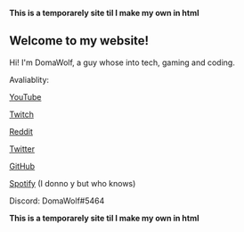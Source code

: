 **This is a temporarely site til I make my own in html**

## Welcome to my website!

Hi! I'm DomaWolf, a guy whose into tech, gaming and coding.

Avaliablity:
<p>
 <a href="https://www.youtube.com/channel/UCrrho_IT_Q85KPlqjTtHttQ">YouTube</a> 
</p>
<p>
<a href="https://www.twitch.tv/akadomawolf">Twitch</a>
</p>
<p>
 <a href="https://www.reddit.com/user/DomaWolf">Reddit</a>
</p>
<p>
<a href="https://twitter.com/DomaWolf">Twitter</a>
</p>
<p>
<a href="https://github.com/DomaWolf">GitHub</a>
</p>
<p>
<a href="https://open.spotify.com/user/znogtdjrg2jei7wy5uph552fg">Spotify</a> (I donno y but who knows)
</p>
<p>Discord: DomaWolf#5464</p>

**This is a temporarely site til I make my own in html**

